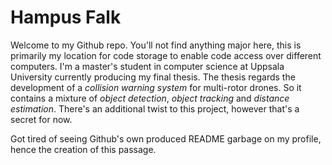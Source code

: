 # Hampus Falk
Welcome to my Github repo. You'll not find anything major here, this is primarily my location for code storage to enable code access over different computers.
I'm a master's student in computer science at Uppsala University currently producing my final thesis. The thesis regards the development of a _collision warning system_ for multi-rotor drones. 
So it contains a mixture of *object detection*, *object tracking* and *distance estimation*. There's an additional twist to this project, however that's a secret for now.

Got tired of seeing Github's own produced README garbage on my profile, hence the creation of this passage.
